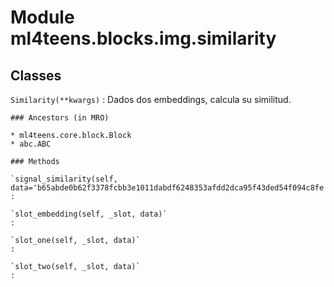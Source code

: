 Module ml4teens.blocks.img.similarity
=====================================

Classes
-------

`Similarity(**kwargs)`
:   Dados dos embeddings, calcula su similitud.

    ### Ancestors (in MRO)

    * ml4teens.core.block.Block
    * abc.ABC

    ### Methods

    `signal_similarity(self, data='b65abde0b62f3378fcbb3e1011dabdf6248353afdd2dca95f43ded54f094c8fe')`
    :

    `slot_embedding(self, _slot, data)`
    :

    `slot_one(self, _slot, data)`
    :

    `slot_two(self, _slot, data)`
    :